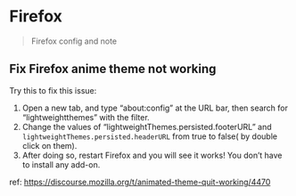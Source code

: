 # Firefox 

> Firefox config and note

## Fix Firefox anime theme not working

Try this to fix this issue:

1. Open a new tab, and type “about:config” at the URL bar, then search for “lightweightthemes” with the filter.
2. Change the values of “lightweightThemes.persisted.footerURL” and `lightweightThemes.persisted.headerURL` from true to false( by double click on them).
3. After doing so, restart Firefox and you will see it works! You don’t have to install any add-on.

ref: <https://discourse.mozilla.org/t/animated-theme-quit-working/4470>
